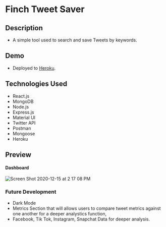 # Finch Tweet Saver

## Description

- A simple tool used to search and save Tweets by keywords.

## Demo

- Deployed to [Heroku](https://agile-fjord-87962.herokuapp.com/).

## Technologies Used

- React.js
- MongoDB
- Node.js
- Express.js
- Material UI
- Twitter API
- Postman
- Mongoose
- Heroku

## Preview

#### Dashboard

![Screen Shot 2020-12-15 at 2 17 08 PM](https://user-images.githubusercontent.com/60044459/102268064-68655580-3ee0-11eb-903a-459dbbd7ff4e.png)

### Future Development

- Dark Mode
- Metrics Section that will allows users to compare tweet metrics against one another for a deeper analystics function,
- Facebook, Tik Tok, Instagram, Snapchat Data for deeper analysis.
